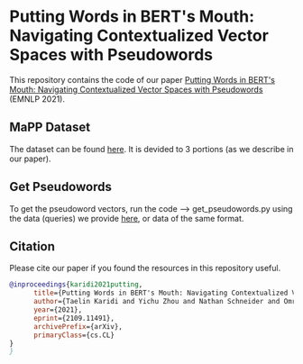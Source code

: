 # Putting Words in BERT's Mouth: Navigating Contextualized Vector Spaces with Pseudowords

This repository contains the code of our paper [Putting Words in BERT's Mouth: Navigating Contextualized Vector Spaces with Pseudowords](https://arxiv.org/abs/2109.11491) (EMNLP 2021).

## MaPP Dataset 
The dataset can be found [here](https://github.com/tai314159/PWIBM-Putting-Words-in-Bert-s-Mouth/tree/main/data/csv). 
It is devided to 3 portions (as we describe in our paper). 

## Get Pseudowords 
To get the pseudoword vectors, run the code --> get_pseudowords.py using the data (queries) we provide [here](https://github.com/tai314159/PWIBM-Putting-Words-in-Bert-s-Mouth/blob/main/data/queries/single_target/MaPP_all.txt), or data of the same format.

## Citation
Please cite our paper if you found the resources in this repository useful.

```bibtex
@inproceedings{karidi2021putting,
      title={Putting Words in BERT's Mouth: Navigating Contextualized Vector Spaces with Pseudowords}, 
      author={Taelin Karidi and Yichu Zhou and Nathan Schneider and Omri Abend and Vivek Srikumar},
      year={2021},
      eprint={2109.11491},
      archivePrefix={arXiv},
      primaryClass={cs.CL}
}
}
``` 